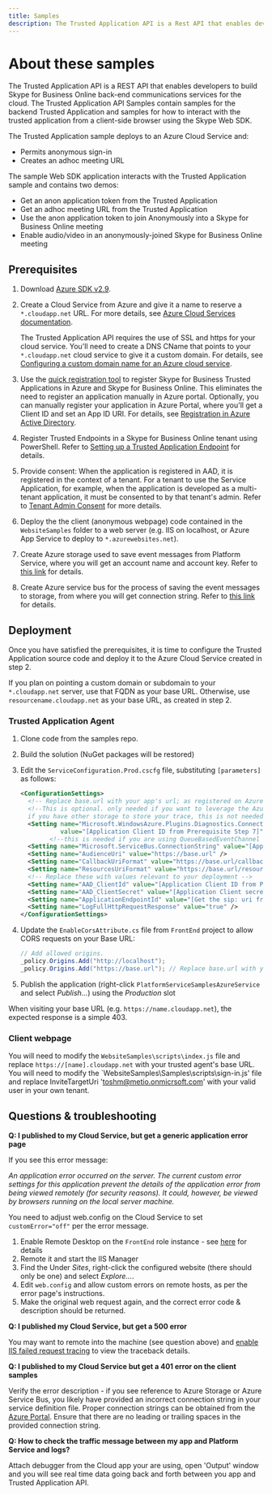 ```yaml
---
title: Samples
description: The Trusted Application API is a Rest API that enables developers to build Skype for Business Online back-end communications services for the cloud.
---
```


# About these samples

The Trusted Application API is a REST API that enables developers to build Skype for Business Online back-end communications services for the cloud.  The Trusted Application API Samples contain samples for the backend Trusted Application and samples for how to interact with the trusted application from a client-side browser using the Skype Web SDK.

The Trusted Application sample deploys to an Azure Cloud Service and:

- Permits anonymous sign-in
- Creates an adhoc meeting URL

The sample Web SDK application interacts with the Trusted Application sample and contains two demos:

- Get an anon application token from the Trusted Application
- Get an adhoc meeting URL from the Trusted Application
- Use the anon application token to join Anonymously into a Skype for Business Online meeting
- Enable audio/video in an anonymously-joined Skype for Business Online meeting


## Prerequisites

1. Download [Azure SDK v2.9](https://go.microsoft.com/fwlink/?LinkId=746481).

2. Create a Cloud Service from Azure and give it a name to reserve a `*.cloudapp.net` URL. For more details, see [Azure Cloud Services documentation](/azure/cloud-services/).

   The Trusted Application API requires the use of SSL and https for your cloud service.  You'll need to create a DNS CName that points to your `*.cloudapp.net` cloud service to give it a custom domain. For details, see [Configuring a custom domain name for an Azure cloud service](/azure/cloud-services/cloud-services-custom-domain-name-portal).

3. Use the [quick registration tool](https://aka.ms/skypeappregistration) to register Skype for Business Trusted Applications in Azure and Skype for Business Online. This eliminates the need to register an application manually in Azure portal. Optionally, you can manually register your application in Azure Portal, where you'll get a Client ID and set an App ID URI. For details, see [Registration in Azure Active Directory](https://github.com/OfficeDev/skype-docs/tree/master/Skype/Trusted-Application-API/docs/RegistrationInAzureActiveDirectory.md).

4. Register Trusted Endpoints in a Skype for Business Online tenant using PowerShell. Refer to [Setting up a Trusted Application Endpoint](https://github.com/OfficeDev/skype-docs/tree/master/Skype/Trusted-Application-API/docs/TrustedApplicationEndpoint.md) for details.

5. Provide consent: When the application is registered in AAD, it is registered in the context of a tenant.  For a tenant to use the Service Application, for example, when the application is developed as a multi-tenant application, it must be consented to by that tenant's admin. Refer to [Tenant Admin Consent](https://github.com/OfficeDev/skype-docs/tree/master/Skype/Trusted-Application-API/docs/TenantAdminConsent.md) for more details.

6. Deploy the the client (anonymous webpage) code contained in the `WebsiteSamples` folder to a web server (e.g. IIS on localhost, or Azure App Service to deploy to `*.azurewebsites.net`).

7. Create Azure storage used to save event messages from Platform Service, where you will get an account name and account key. Refer to [this link](https://azure.microsoft.com/documentation/articles/storage-create-storage-account/) for details.

8. Create Azure service bus for the process of saving the event messages to storage, from where you will get connection string. Refer to [this link](https://azure.microsoft.com/documentation/articles/service-bus-dotnet-get-started-with-queues/) for details.

## Deployment

Once you have satisfied the prerequisites, it is time to configure the Trusted Application source code and deploy it to the Azure Cloud Service created in step 2.

If you plan on pointing a custom domain or subdomain to your `*.cloudapp.net` server, use that FQDN as your base URL. Otherwise, use `resourcename.cloudapp.net` as your base URL, as created in step 2.

### Trusted Application Agent

1. Clone code from the samples repo.
2. Build the solution (NuGet packages will be restored)
3. Edit the `ServiceConfiguration.Prod.cscfg` file, substituting `[parameters]` as follows:

    ```xml
    <ConfigurationSettings>
      <!-- Replace base.url with your app's url; as registered on Azure -->
      <!--This is optional. only needed if you want to leverage the AzureDiagnosticLogger which log all traces in azure diagnostic storage table
      if you have other storage to store your trace, this is not needed. -->
      <Setting name="Microsoft.WindowsAzure.Plugins.Diagnostics.ConnectionString"
               value="[Application Client ID from Prerequisite Step 7]" />
            <!--this is needed if you are using QueueBasedEventChannel in this sample -->
      <Setting name="Microsoft.ServiceBus.ConnectionString" value="[Application Client ID from Prerequisite Step 8]" />
      <Setting name="AudienceUri" value="https://base.url" />
      <Setting name="CallbackUriFormat" value="https://base.url/callback?callbackContext={0}" />
      <Setting name="ResourcesUriFormat" value="https://base.url/resources/{0}" />
      <!-- Replace these with values relevant to your deployment -->
      <Setting name="AAD_ClientId" value="[Application Client ID from Prerequisite Step 2]"/>
      <Setting name="AAD_ClientSecret" value="[Application Client secret from Prerequisite Step 3]" />
      <Setting name="ApplicationEndpointId" value="[Get the sip: uri from Prerequisite Step 4]" />
      <Setting name="LogFullHttpRequestResponse" value="true" />
    </ConfigurationSettings>
    ```

4. Update the `EnableCorsAttribute.cs` file from `FrontEnd` project to allow CORS requests on your Base URL:

    ```c#
    // Add allowed origins.
    _policy.Origins.Add("http://localhost");
    _policy.Origins.Add("https://base.url"); // Replace base.url with your app's url; as registered on Azure
    ```

5. Publish the application (right-click `PlatformServiceSamplesAzureService` and select *Publish...*) using the *Production* slot

When visiting your base URL (e.g. `https://name.cloudapp.net`), the expected response is a simple 403.

### Client webpage

You will need to modify the `WebsiteSamples\scripts\index.js` file and replace `https://[name].cloudapp.net` with your trusted agent's base URL. You will need to modify the `WebsiteSamples\Samples\scripts\sign-in.js' file and replace InviteTargetUri 'toshm@metio.onmicrsoft.com' with your valid user in your own tenant.

## Questions & troubleshooting

**Q: I published to my Cloud Service, but get a generic application error page**

If you see this error message:

*An application error occurred on the server. The current custom error settings for this application prevent the details of the application error from being viewed remotely (for security reasons). It could, however, be viewed by browsers running on the local server machine.*

You need to adjust web.config on the Cloud Service to set `customError="off"` per the error message.

1. Enable Remote Desktop on the `FrontEnd` role instance - see [here](/azure/cloud-services/cloud-services-role-enable-remote-desktop#remote-into-role-instances) for details
2. Remote it and start the IIS Manager
3. Find the Under *Sites*, right-click the configured website (there should only be one) and select *Explore...*.
4. Edit `web.config` and allow custom errors on remote hosts, as per the error page's instructions.
5. Make the original web request again, and the correct error code & description should be returned.

**Q: I published my Cloud Service, but get a 500 error**

You may want to remote into the machine (see question above) and [enable IIS failed request tracing](https://www.iis.net/learn/troubleshoot/using-failed-request-tracing/troubleshooting-failed-requests-using-tracing-in-iis) to view the traceback details.

**Q: I published to my Cloud Service but get a 401 error on the client samples** 

Verify the error description - if you see reference to Azure Storage or Azure Service Bus, you likely have provided an incorrect connection string in your service definition file. Proper connection strings can be obtained from the [Azure Portal](https://portal.azure.com). Ensure that there are no leading or trailing spaces in the provided connection string.

**Q: How to check the traffic message between my app and Platform Service and logs?**

Attach debugger from the Cloud app your are using, open 'Output' window and you will see real time data going back and forth between you app and Trusted Application API.
